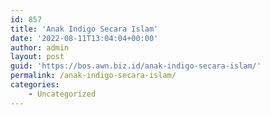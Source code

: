 ```yaml
---
id: 857
title: 'Anak Indigo Secara Islam'
date: '2022-08-11T13:04:04+00:00'
author: admin
layout: post
guid: 'https://bos.awn.biz.id/anak-indigo-secara-islam/'
permalink: /anak-indigo-secara-islam/
categories:
    - Uncategorized
---
```


